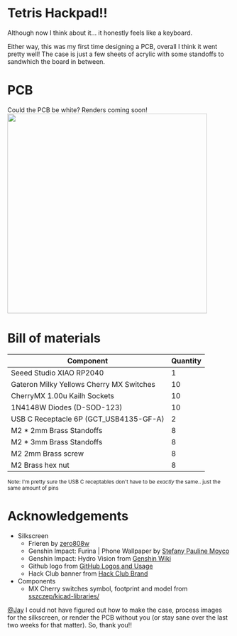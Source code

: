 # Tetris Hackpad!!
Although now I think about it... it honestly feels like a keyboard.  

Either way, this was my first time designing a PCB, overall I think it went pretty well! The case is just a few sheets of acrylic with some standoffs to sandwhich the board in between.

# PCB
Could the PCB be white? Renders coming soon!  
<img src="https://github.com/s1072489/hackpad/blob/main/hackpads/TetrisHackpad/pcb.png?raw=true" style="width:450px">


# Bill of materials
| Component                                 | Quantity |
|-------------------------------------------|----------|
| Seeed Studio XIAO RP2040                  | 1        |
| Gateron Milky Yellows Cherry MX Switches  | 10       |
| CherryMX 1.00u Kailh Sockets              | 10       |
| 1N4148W Diodes (D-SOD-123)                | 10       |
| USB C Receptacle 6P (GCT_USB4135-GF-A)    | 2        |
| M2 * 2mm Brass Standoffs                  | 8        |
| M2 * 3mm Brass Standoffs                  | 8        |
| M2 2mm Brass screw                        | 8        |
| M2 Brass hex nut                          | 8        |

<small>Note: I'm pretty sure the USB C receptables don't have to be *exactly* the same.. just the same amount of pins</small>

# Acknowledgements
- Silkscreen 
  - Frieren by [zero808w](https://www.instagram.com/zero808w/p/CyAXmzevf3J/)
  - Genshin Impact: Furina | Phone Wallpaper by [Stefany Pauline Moyco](https://dribbble.com/shots/24052617-Genshin-Impact-Furina-Phone-Wallpaper)
  - Genshin Impact: Hydro Vision from [Genshin Wiki](https://genshin-impact.fandom.com/wiki/Vision?file=Item_Furina_Vision.png)
  - Github logo from [GitHub Logos and Usage](https://github.com/logos)
  - Hack Club banner from [Hack Club Brand](https://hackclub.com/brand/)
- Components
  - MX Cherry switches symbol, footprint and model from [sszczep/kicad-libraries/](https://github.com/sszczep/kicad-libraries/)

[@Jay](https://github.com/Jayx2u) I could not have figured out how to make the case, process images for the silkscreen, or render the PCB without you (or stay sane over the last two weeks for that matter). So, thank you!!
